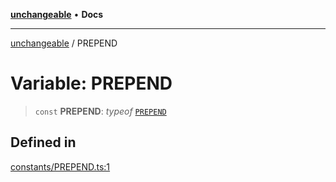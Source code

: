 [**unchangeable**](../README.md) • **Docs**

***

[unchangeable](../README.md) / PREPEND

# Variable: PREPEND

> `const` **PREPEND**: *typeof* [`PREPEND`](PREPEND.md)

## Defined in

[constants/PREPEND.ts:1](https://github.com/nevoland/unchangeable/blob/73093ebfd96aa50f8db4971b57185ca41ac38a51/lib/constants/PREPEND.ts#L1)
